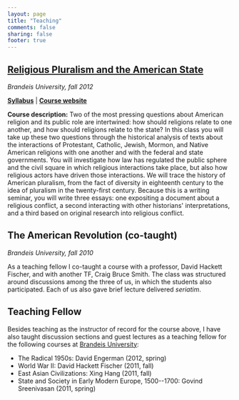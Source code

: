```yaml
---
layout: page
title: "Teaching"
comments: false
sharing: false
footer: true
---
```


## [Religious Pluralism and the American State][uws]

*Brandeis University, fall 2012*

**[Syllabus][uws-syllabus]**   |   **[Course website][uws]**

**Course description:** Two of the most pressing questions about
American religion and its public role are intertwined: how should
religions relate to one another, and how should religions relate to the
state? In this class you will take up these two questions through the
historical analysis of texts about the interactions of Protestant,
Catholic, Jewish, Mormon, and Native American religions with one another
and with the federal and state governments. You will investigate how law
has regulated the public sphere and the civil square in which religious
interactions take place, but also how religious actors have driven those
interactions. We will trace the history of American pluralism, from the
fact of diversity in eighteenth century to the idea of pluralism in the
twenty-first century. Because this is a writing seminar, you will write
three essays: one expositing a document about a religious conflict, a
second interacting with other historians' interpretations, and a third
based on original research into religious conflict.

## The American Revolution (co-taught)

*Brandeis University, fall 2010*

As a teaching fellow I co-taught a course with a professor, David
Hackett Fischer, and with another TF, Craig Bruce Smith. The class was
structured around discussions among the three of us, in which the
students also participated. Each of us also gave brief lecture delivered
*seriatim*.

## Teaching Fellow

Besides teaching as the instructor of record for the course above, I
have also taught discussion sections and guest lectures as a teaching
fellow for the following courses at [Brandeis University][]:

-   The Radical 1950s: David Engerman (2012, spring)
-   World War II: David Hackett Fischer (2011, fall)
-   East Asian Civilizations: Xing Hang (2011, fall)
-   State and Society in Early Modern Europe, 1500--1700:
    Govind Sreenivasan (2011, spring)

  [Brandeis University]: http://www.brandeis.edu/
  [uws]: http://lincolnmullen.com/courses/uws/
  [uws-syllabus]: http://lincolnmullen.com/docs/religious-pluralism.syllabus.2012-fall.pdf

